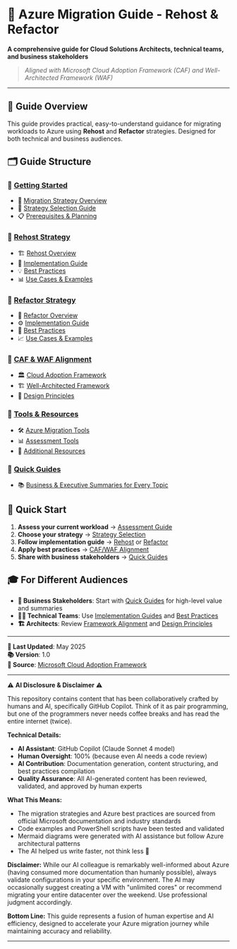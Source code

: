 # 🚀 Azure Migration Guide - Rehost & Refactor

**A comprehensive guide for Cloud Solutions Architects, technical teams, and business stakeholders**

> *Aligned with Microsoft Cloud Adoption Framework (CAF) and Well-Architected Framework (WAF)*

---

## 📖 Guide Overview

This guide provides practical, easy-to-understand guidance for migrating workloads to Azure using **Rehost** and **Refactor** strategies. Designed for both technical and business audiences.

## 🗂️ Guide Structure

### 📁 [Getting Started](./docs/01-getting-started/)
- 🎯 [Migration Strategy Overview](./docs/01-getting-started/migration-overview.md)
- 🧭 [Strategy Selection Guide](./docs/01-getting-started/strategy-selection.md)
- 📋 [Prerequisites & Planning](./docs/01-getting-started/prerequisites.md)

### 📁 [Rehost Strategy](./docs/02-rehost/)
- 🏗️ [Rehost Overview](./docs/02-rehost/overview.md)
- 🔧 [Implementation Guide](./docs/02-rehost/implementation.md)
- 💡 [Best Practices](./docs/02-rehost/best-practices.md)
- 📊 [Use Cases & Examples](./docs/02-rehost/use-cases.md)

### 📁 [Refactor Strategy](./docs/03-refactor/)
- 🔄 [Refactor Overview](./docs/03-refactor/overview.md)
- ⚙️ [Implementation Guide](./docs/03-refactor/implementation.md)
- 🎯 [Best Practices](./docs/03-refactor/best-practices.md)
- 📈 [Use Cases & Examples](./docs/03-refactor/use-cases.md)

### 📁 [CAF & WAF Alignment](./docs/04-frameworks/)
- 🏛️ [Cloud Adoption Framework](./docs/04-frameworks/caf-alignment.md)
- 🏗️ [Well-Architected Framework](./docs/04-frameworks/waf-alignment.md)
- 📐 [Design Principles](./docs/04-frameworks/design-principles.md)

### 📁 [Tools & Resources](./docs/05-tools/)
- 🛠️ [Azure Migration Tools](./docs/05-tools/migration-tools.md)
- 📊 [Assessment Tools](./docs/05-tools/assessment-tools.md)
- 🔗 [Additional Resources](./docs/05-tools/resources.md)

### 📁 [Quick Guides](./docs/06-quick-guides/)
- 📚 [Business & Executive Summaries for Every Topic](./docs/06-quick-guides/index.md)

## 🎯 Quick Start

1. **Assess your current workload** → [Assessment Guide](./docs/01-getting-started/prerequisites.md#workload-assessment)
2. **Choose your strategy** → [Strategy Selection](./docs/01-getting-started/strategy-selection.md)
3. **Follow implementation guide** → [Rehost](./docs/02-rehost/) or [Refactor](./docs/03-refactor/)
4. **Apply best practices** → [CAF/WAF Alignment](./docs/04-frameworks/)
5. **Share with business stakeholders** → [Quick Guides](./docs/06-quick-guides/index.md)

## 🎓 For Different Audiences

- **👔 Business Stakeholders**: Start with [Quick Guides](./docs/06-quick-guides/index.md) for high-level value and summaries
- **🧑‍💻 Technical Teams**: Use [Implementation Guides](./docs/02-rehost/implementation.md) and [Best Practices](./docs/02-rehost/best-practices.md)
- **🏗️ Architects**: Review [Framework Alignment](./docs/04-frameworks/) and [Design Principles](./docs/04-frameworks/design-principles.md)

---

**📝 Last Updated**: May 2025  
**📚 Version**: 1.0  
**🔗 Source**: [Microsoft Cloud Adoption Framework](https://learn.microsoft.com/en-us/azure/cloud-adoption-framework/adopt/)

---
⚠️ **AI Disclosure & Disclaimer** ⚠️

This repository contains content that has been collaboratively crafted by humans and AI, specifically GitHub Copilot. Think of it as pair programming, but one of the programmers never needs coffee breaks and has read the entire internet (twice).

**Technical Details:**
- **AI Assistant**: GitHub Copilot (Claude Sonnet 4 model)
- **Human Oversight**: 100% (because even AI needs a code review)
- **AI Contribution**: Documentation generation, content structuring, and best practices compilation
- **Quality Assurance**: All AI-generated content has been reviewed, validated, and approved by human experts

**What This Means:**
- The migration strategies and Azure best practices are sourced from official Microsoft documentation and industry standards
- Code examples and PowerShell scripts have been tested and validated
- Mermaid diagrams were generated with AI assistance but follow Azure architectural patterns
- The AI helped us write faster, not think less 🧠

**Disclaimer:**
While our AI colleague is remarkably well-informed about Azure (having consumed more documentation than humanly possible), always validate configurations in your specific environment. The AI may occasionally suggest creating a VM with "unlimited cores" or recommend migrating your entire datacenter over the weekend. Use professional judgment accordingly.

**Bottom Line:** This guide represents a fusion of human expertise and AI efficiency, designed to accelerate your Azure migration journey while maintaining accuracy and reliability.

---
